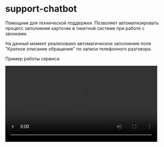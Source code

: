 # support-chatbot

Помощник для технической поддержки. Позволяет автоматизировать процесс заполнения карточек в тикетной системе при работе с звонками.

На данный момент реализовано автоматическое заполнение поля "Краткое описание обращения" по записи телефонного разговора.

Пример работы сервиса:

<video src='демонстрация_работы.mp4' width=480/>

### Предлагаемое решение

1. Транскрибировать аудио-запись с помощью [conformer](https://catalog.ngc.nvidia.com/orgs/nvidia/teams/nemo/models/stt_ru_conformer_transducer_large) nemo от nvidia
2. Сырой текст подаем на вход модели суммаризации [ruT5](https://huggingface.co/abletobetable/rut5-base-absum-tech-support-calls)

### Датасет

Ввиду конфиденциальности данных мы не получили данных от заказчика, поэтому сгенерировали датасет самостоятельно.

Была собранна 31 уникальная запись разными голосами.

### Исследования

В папке notebooks собраны разыне .ipynb ноутбуки с исследованием, обучением и тестированием пайплайна.

### Сервис

Сервис - взаимодействие с пользователем реализовано в виде веб приложения, написанного с помощью FastApi.
